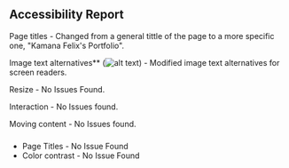 ## Accessibility Report

Page titles -  Changed from a general tittle of the page to a more specific one, "Kamana Felix's Portfolio".

Image text alternatives** (<img alt="alt text">) - Modified image text alternatives for screen readers.

Resize - No Issues Found.

Interaction - No Issues found.

Moving content - No Issues found.

### 

* Page Titles - No Issue Found
* Color contrast - No Issue Found